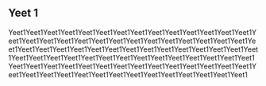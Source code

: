 ## Yeet 1

Yeet1Yeet1Yeet1Yeet1Yeet1Yeet1Yeet1Yeet1Yeet1Yeet1Yeet1Yeet1Yeet1Yeet1Yeet1Yeet1Yeet1Yeet1Yeet1Yeet1Yeet1Yeet1Yeet1Yeet1Yeet1Yeet1Yeet1Yeet1Yeet1Yeet1Yeet1Yeet1Yeet1Yeet1Yeet1Yeet1Yeet1Yeet1Yeet1Yeet1Yeet1Yeet1Yeet1Yeet1Yeet1Yeet1Yeet1Yeet1Yeet1Yeet1Yeet1Yeet1Yeet1Yeet1Yeet1Yeet1Yeet1Yeet1Yeet1Yeet1Yeet1Yeet1Yeet1Yeet1Yeet1Yeet1Yeet1Yeet1Yeet1Yeet1Yeet1Yeet1Yeet1Yeet1Yeet1Yeet1Yeet1Yeet1Yeet1Yeet1Yeet1Yeet1Yeet1Yeet1Yeet1
```
